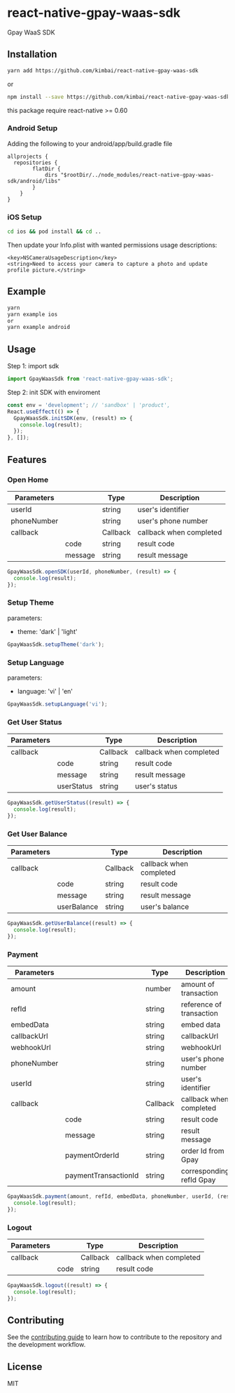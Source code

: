 # react-native-gpay-waas-sdk

Gpay WaaS SDK

## Installation

```sh
yarn add https://github.com/kimbai/react-native-gpay-waas-sdk
```

or

```sh
npm install --save https://github.com/kimbai/react-native-gpay-waas-sdk
```

this package require react-native >= 0.60

### Android Setup

Adding the following to your android/app/build.gradle file

```
allprojects {
  repositories {
        flatDir {
            dirs "$rootDir/../node_modules/react-native-gpay-waas-sdk/android/libs"
        }
    }
}
```

### iOS Setup

```sh
cd ios && pod install && cd ..
```

Then update your Info.plist with wanted permissions usage descriptions:

```
<key>NSCameraUsageDescription</key>
<string>Need to access your camera to capture a photo and update profile picture.</string>
```

## Example

```sh
yarn
yarn example ios
or
yarn example android
```

## Usage

Step 1: import sdk

```js
import GpayWaasSdk from 'react-native-gpay-waas-sdk';
```

Step 2: init SDK with enviroment

```js
const env = 'development'; // 'sandbox' | 'product',
React.useEffect(() => {
  GpayWaasSdk.initSDK(env, (result) => {
    console.log(result);
  });
}, []);
```

## Features

### Open Home

| Parameters  |         | Type     | Description             |
| ----------- | ------- | -------- | ----------------------- |
| userId      |         | string   | user's identifier       |
| phoneNumber |         | string   | user's phone number     |
| callback    |         | Callback | callback when completed |
|             | code    | string   | result code             |
|             | message | string   | result message          |

```js
GpayWaasSdk.openSDK(userId, phoneNumber, (result) => {
  console.log(result);
});
```

### Setup Theme

parameters:

- theme: 'dark' | 'light'

```js
GpayWaasSdk.setupTheme('dark');
```

### Setup Language

parameters:

- language: 'vi' | 'en'

```js
GpayWaasSdk.setupLanguage('vi');
```

### Get User Status

| Parameters |            | Type     | Description             |
| ---------- | ---------- | -------- | ----------------------- |
| callback   |            | Callback | callback when completed |
|            | code       | string   | result code             |
|            | message    | string   | result message          |
|            | userStatus | string   | user's status           |

```js
GpayWaasSdk.getUserStatus((result) => {
  console.log(result);
});
```

### Get User Balance

| Parameters |             | Type     | Description             |
| ---------- | ----------- | -------- | ----------------------- |
| callback   |             | Callback | callback when completed |
|            | code        | string   | result code             |
|            | message     | string   | result message          |
|            | userBalance | string   | user's balance          |

```js
GpayWaasSdk.getUserBalance((result) => {
  console.log(result);
});
```

### Payment

| Parameters  |                      | Type     | Description              |
| ----------- | -------------------- | -------- | ------------------------ |
| amount      |                      | number   | amount of transaction    |
| refId       |                      | string   | reference of transaction |
| embedData   |                      | string   | embed data               |
| callbackUrl |                      | string   | callbackUrl              |
| webhookUrl  |                      | string   | webhookUrl               |
| phoneNumber |                      | string   | user's phone number      |
| userId      |                      | string   | user's identifier        |
| callback    |                      | Callback | callback when completed  |
|             | code                 | string   | result code              |
|             | message              | string   | result message           |
|             | paymentOrderId       | string   | order Id from Gpay       |
|             | paymentTransactionId | string   | corresponding refId Gpay |

```js
GpayWaasSdk.payment(amount, refId, embedData, phoneNumber, userId, (result) => {
  console.log(result);
});
```

### Logout

| Parameters |      | Type     | Description             |
| ---------- | ---- | -------- | ----------------------- |
| callback   |      | Callback | callback when completed |
|            | code | string   | result code             |

```js
GpayWaasSdk.logout((result) => {
  console.log(result);
});
```

## Contributing

See the [contributing guide](CONTRIBUTING.md) to learn how to contribute to the repository and the development workflow.

## License

MIT
